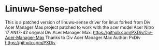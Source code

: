 # Linuwu-Sense-patched
This is a patched version of linuwu-sense driver for linux forked from Div Acer Manager Max project patched to work with the acer model Acer Nitro 17 AN17-42
original Div Acer Manager Max: https://github.com/PXDiv/Div-Acer-Manager-Max
Thanks to Div Acer Manager Max Author: PxDiv https://github.com/PXDiv
